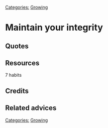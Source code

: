 [Categories:](../Categories/index.md) [Growing](../Categories/Growing.md)
# Maintain your integrity


## Quotes

## Resources

7 habits

## Credits

## Related advices


[Categories:](../Categories/index.md) [Growing](../Categories/Growing.md)